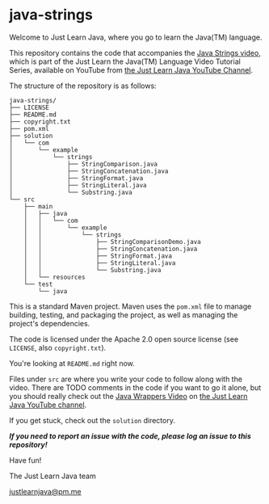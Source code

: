 # java-strings
Welcome to Just Learn Java, where you go to learn the Java(TM) language.

This repository contains the code that accompanies the [Java Strings
video](https://youtu.be/PfX5ZiGR3-4), which is part of the Just Learn the Java(TM) Language
Video Tutorial Series, available on YouTube from
[the Just Learn Java YouTube Channel](https://www.youtube.com/channel/UC6YU5vihI_jn2H-iRW1Xc3g/).

The structure of the repository is as follows:

```
java-strings/
├── LICENSE
├── README.md
├── copyright.txt
├── pom.xml
├── solution
│   └── com
│       └── example
│           └── strings
│               ├── StringComparison.java
│               ├── StringConcatenation.java
│               ├── StringFormat.java
│               ├── StringLiteral.java
│               └── Substring.java
└── src
    ├── main
    │   ├── java
    │   │   └── com
    │   │       └── example
    │   │           └── strings
    │   │               ├── StringComparisonDemo.java
    │   │               ├── StringConcatenation.java
    │   │               ├── StringFormat.java
    │   │               ├── StringLiteral.java
    │   │               └── Substring.java
    │   └── resources
    └── test
        └── java
```

This is a standard Maven project. Maven uses the `pom.xml` file to manage building,
testing, and packaging the project, as well as managing the project's dependencies. 

The code is licensed under the Apache 2.0 open source license (see `LICENSE`, also `copyright.txt`).

You're looking at `README.md` right now.

Files under `src` are where you write your code to follow along with the video.
There are TODO comments in the code if you want to go it alone, but you should
really check out the [Java Wrappers Video](https://youtu.be/PfX5ZiGR3-4) on [the Just Learn Java YouTube
channel](https://www.youtube.com/channel/UC6YU5vihI_jn2H-iRW1Xc3g/). 

If you get stuck, check out the `solution` directory.

***If you need to report an issue with the code, please log an issue to this repository!***

Have fun!

The Just Learn Java team

justlearnjava@pm.me
